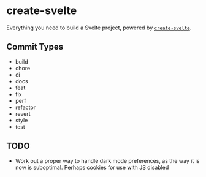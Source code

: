 # create-svelte

Everything you need to build a Svelte project, powered by
[`create-svelte`](https://github.com/sveltejs/kit/tree/master/packages/create-svelte).

## Commit Types

- build
- chore
- ci
- docs
- feat
- fix
- perf
- refactor
- revert
- style
- test

## TODO

- Work out a proper way to handle dark mode preferences, as the way it is now is
  suboptimal. Perhaps cookies for use with JS disabled
